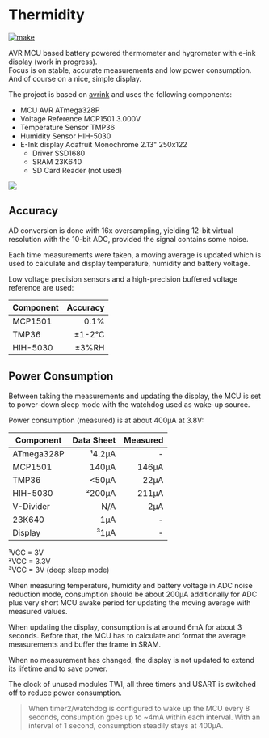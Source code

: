 # Thermidity

[![make](https://github.com/gitdode/thermidity/actions/workflows/build.yml/badge.svg)](https://github.com/gitdode/thermidity/actions/workflows/build.yml)

AVR MCU based battery powered thermometer and hygrometer with e-ink display 
(work in progress).  
Focus is on stable, accurate measurements and low power consumption. 
And of course on a nice, simple display.

The project is based on [avrink](https://github.com/gitdode/avrink) and uses the
following components:

* MCU AVR ATmega328P
* Voltage Reference MCP1501 3.000V
* Temperature Sensor TMP36
* Humidity Sensor HIH-5030
* E-Ink display Adafruit Monochrome 2.13" 250x122
    * Driver SSD1680
    * SRAM 23K640
    * SD Card Reader (not used) 

<img src="https://luniks.net/other/Thermidity/Thermidity-04.jpg"/>

## Accuracy

AD conversion is done with 16x oversampling, yielding 12-bit virtual resolution 
with the 10-bit ADC, provided the signal contains some noise.

Each time measurements were taken, a moving average is updated which is used to 
calculate and display temperature, humidity and battery voltage.

Low voltage precision sensors and a high-precision buffered voltage reference 
are used:

| Component | Accuracy |
|-----------|---------:|
| MCP1501   |     0.1% |
| TMP36     |   ±1-2°C |
| HIH-5030  |    ±3%RH |


## Power Consumption

Between taking the measurements and updating the display, the MCU is set to 
power-down sleep mode with the watchdog used as wake-up source.

Power consumption (measured) is at about 400µA at 3.8V:

| Component  | Data Sheet | Measured |
|------------|-----------:|---------:|
| ATmega328P |     ¹4.2µA |        - |
| MCP1501    |      140µA |    146µA |
| TMP36      |      <50µA |     22µA |
| HIH-5030   |     ²200µA |    211µA |
| V-Divider  |        N/A |      2µA |
| 23K640     |        1µA |        - |
| Display    |       ³1µA |        - |

¹VCC = 3V  
²VCC = 3.3V  
³VCC = 3V (deep sleep mode)  

When measuring temperature, humidity and battery voltage in ADC noise reduction 
mode, consumption should be about 200µA additionally for ADC plus very short
MCU awake period for updating the moving average with measured values.

When updating the display, consumption is at around 6mA for about 3 seconds. 
Before that, the MCU has to calculate and format the average measurements and 
buffer the frame in SRAM.

When no measurement has changed, the display is not updated to extend its 
lifetime and to save power.

The clock of unused modules TWI, all three timers and USART is switched off to 
reduce power consumption.

> When timer2/watchdog is configured to wake up the MCU every 8 seconds, 
> consumption goes up to ~4mA within each interval. With an interval 
> of 1 second, consumption steadily stays at 400µA.
